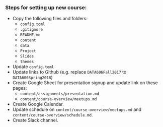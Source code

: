 
### Steps for setting up new course:

* Copy the following files and folders:
	* `config.toml`
	* `.gitignore`
	* `README.md`
	* `content`
	* `data`
	* `Project`
	* `Slides`
	* `themes`
* Update `config.toml`
* Update links to Github (e.g. replace `DATA606Fall2017` to `DATA606Spring2018`)
* Create Google Sheet for presentation signup and update link on these pages:
	* `content/assignments/presentation.md`
	* `content/course-overview/meetups.md`
* Create Google Calendar.
* Update schedule on `content/course-overview/meetups.md` and `content/course-overview/schedule.md`.
* Create Slack channel.
